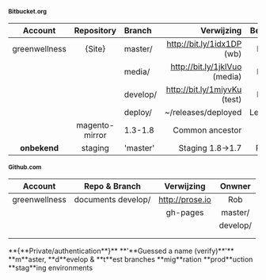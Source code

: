<div style="font-size: 10px;">


### Bitbucket.org

| Account       | Repository     | Branch  | Verwijzing                   | Beheer  |
|:-------------:|:--------------:|:--------|-----------------------------:|:-------:|
| greenwellness |{Site}          | master/ | http://bit.ly/1idx1DP (wb)   | Rob     |
|               |                | media/  | http://bit.ly/1jklVuo (media)| Rob     |
|               |                | develop/| http://bit.ly/1miyvKu (test) | Rob     |
|               |                | deploy/ | ~/releases/deployed          | Lennart |
|               | magento-mirror | 1.3-1.8 | Common ancestor              | -       |
| **onbekend**  | staging        | 'master'| Staging 1.8->1.7             | Paul    |


### Github.com

| Account   | Repo &amp; Branch | Verwijzing                          |Onwner |
|:---------:|:-------------:|:-----------------------------------:|:-----:|
|greenwellness|documents develop/|http://prose.io|Rob|
|||gh-pages|master/|||
||||develop/|||
|||||||
|||||||

</div>
**{**Private/authentication**}**
**'**Guessed a name (verify)**'**
**m**aster, **d**evelop &amp; **t**est branches
**mig**ration **prod**uction **stag**ing environments
